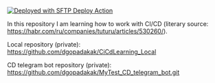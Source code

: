 [<img alt="Deployed with SFTP Deploy Action" src="https://img.shields.io/badge/Deployed With-SFTP DEPLOY ACTION-%3CCOLOR%3E?style=for-the-badge&color=0077b6">](https://github.com/wlixcc/SFTP-Deploy-Action)

In this repository I am learning how to work with CI/CD (literary source: https://habr.com/ru/companies/tuturu/articles/530260/).

Local repository (private): https://github.com/dgopadakak/CiCdLearning_Local

CD telegram bot repository (private): https://github.com/dgopadakak/MyTest_CD_telegram_bot.git
